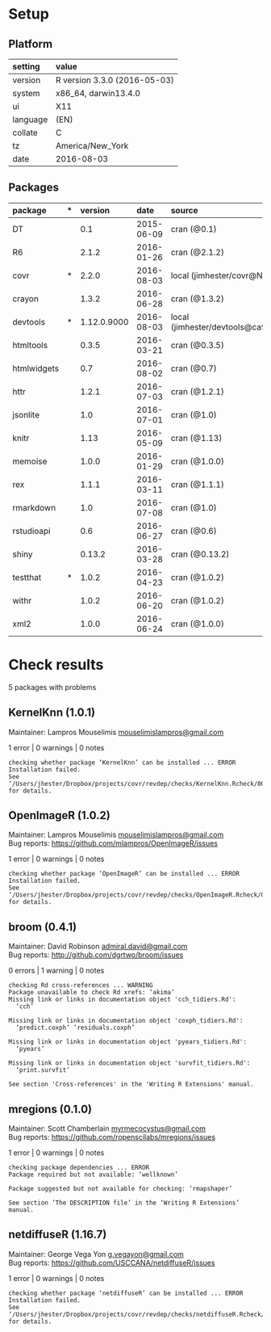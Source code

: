 # Setup

## Platform

|setting  |value                        |
|:--------|:----------------------------|
|version  |R version 3.3.0 (2016-05-03) |
|system   |x86_64, darwin13.4.0         |
|ui       |X11                          |
|language |(EN)                         |
|collate  |C                            |
|tz       |America/New_York             |
|date     |2016-08-03                   |

## Packages

|package     |*  |version     |date       |source                             |
|:-----------|:--|:-----------|:----------|:----------------------------------|
|DT          |   |0.1         |2015-06-09 |cran (@0.1)                        |
|R6          |   |2.1.2       |2016-01-26 |cran (@2.1.2)                      |
|covr        |*  |2.2.0       |2016-08-03 |local (jimhester/covr@NA)          |
|crayon      |   |1.3.2       |2016-06-28 |cran (@1.3.2)                      |
|devtools    |*  |1.12.0.9000 |2016-08-03 |local (jimhester/devtools@ca94d36) |
|htmltools   |   |0.3.5       |2016-03-21 |cran (@0.3.5)                      |
|htmlwidgets |   |0.7         |2016-08-02 |cran (@0.7)                        |
|httr        |   |1.2.1       |2016-07-03 |cran (@1.2.1)                      |
|jsonlite    |   |1.0         |2016-07-01 |cran (@1.0)                        |
|knitr       |   |1.13        |2016-05-09 |cran (@1.13)                       |
|memoise     |   |1.0.0       |2016-01-29 |cran (@1.0.0)                      |
|rex         |   |1.1.1       |2016-03-11 |cran (@1.1.1)                      |
|rmarkdown   |   |1.0         |2016-07-08 |cran (@1.0)                        |
|rstudioapi  |   |0.6         |2016-06-27 |cran (@0.6)                        |
|shiny       |   |0.13.2      |2016-03-28 |cran (@0.13.2)                     |
|testthat    |*  |1.0.2       |2016-04-23 |cran (@1.0.2)                      |
|withr       |   |1.0.2       |2016-06-20 |cran (@1.0.2)                      |
|xml2        |   |1.0.0       |2016-06-24 |cran (@1.0.0)                      |

# Check results
5 packages with problems

## KernelKnn (1.0.1)
Maintainer: Lampros Mouselimis <mouselimislampros@gmail.com>

1 error  | 0 warnings | 0 notes

```
checking whether package ‘KernelKnn’ can be installed ... ERROR
Installation failed.
See ‘/Users/jhester/Dropbox/projects/covr/revdep/checks/KernelKnn.Rcheck/00install.out’ for details.
```

## OpenImageR (1.0.2)
Maintainer: Lampros Mouselimis <mouselimislampros@gmail.com>  
Bug reports: https://github.com/mlampros/OpenImageR/issues

1 error  | 0 warnings | 0 notes

```
checking whether package ‘OpenImageR’ can be installed ... ERROR
Installation failed.
See ‘/Users/jhester/Dropbox/projects/covr/revdep/checks/OpenImageR.Rcheck/00install.out’ for details.
```

## broom (0.4.1)
Maintainer: David Robinson <admiral.david@gmail.com>  
Bug reports: http://github.com/dgrtwo/broom/issues

0 errors | 1 warning  | 0 notes

```
checking Rd cross-references ... WARNING
Package unavailable to check Rd xrefs: ‘akima’
Missing link or links in documentation object 'cch_tidiers.Rd':
  ‘cch’

Missing link or links in documentation object 'coxph_tidiers.Rd':
  ‘predict.coxph’ ‘residuals.coxph’

Missing link or links in documentation object 'pyears_tidiers.Rd':
  ‘pyears’

Missing link or links in documentation object 'survfit_tidiers.Rd':
  ‘print.survfit’

See section 'Cross-references' in the 'Writing R Extensions' manual.

```

## mregions (0.1.0)
Maintainer: Scott Chamberlain <myrmecocystus@gmail.com>  
Bug reports: https://github.com/ropenscilabs/mregions/issues

1 error  | 0 warnings | 0 notes

```
checking package dependencies ... ERROR
Package required but not available: ‘wellknown’

Package suggested but not available for checking: ‘rmapshaper’

See section ‘The DESCRIPTION file’ in the ‘Writing R Extensions’
manual.
```

## netdiffuseR (1.16.7)
Maintainer: George Vega Yon <g.vegayon@gmail.com>  
Bug reports: https://github.com/USCCANA/netdiffuseR/issues

1 error  | 0 warnings | 0 notes

```
checking whether package ‘netdiffuseR’ can be installed ... ERROR
Installation failed.
See ‘/Users/jhester/Dropbox/projects/covr/revdep/checks/netdiffuseR.Rcheck/00install.out’ for details.
```

